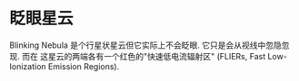 # 眨眼星云

Blinking Nebula 是个行星状星云但它实际上不会眨眼. 它只是会从视线中忽隐忽现. 而在
这星云的两端各有一个红色的"快速低电流辐射区" (FLIERs, Fast Low-Ionization
Emission Regions).
